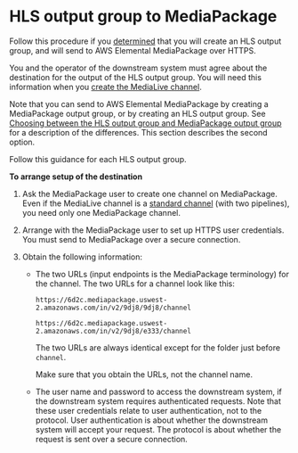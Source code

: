 # HLS output group to MediaPackage<a name="origin-server-hls-emp"></a>

Follow this procedure if you [determined](identify-downstream-system.md) that you will create an HLS output group, and will send to AWS Elemental MediaPackage over HTTPS\.

You and the operator of the downstream system must agree about the destination for the output of the HLS output group\. You will need this information when you [create the MediaLive channel](creating-hls-output-group.md)\.

Note that you can send to AWS Elemental MediaPackage by creating a MediaPackage output group, or by creating an HLS output group\. See [Choosing between the HLS output group and MediaPackage output group](hls-choosing-hls-vs-emp.md) for a description of the differences\. This section describes the second option\. 

Follow this guidance for each HLS output group\.

**To arrange setup of the destination**

1. Ask the MediaPackage user to create one channel on MediaPackage\. Even if the MediaLive channel is a [standard channel](plan-redundancy.md) \(with two pipelines\), you need only one MediaPackage channel\.

1. Arrange with the MediaPackage user to set up HTTPS user credentials\. You must send to MediaPackage over a secure connection\.

1. Obtain the following information:
   + The two URLs \(input endpoints is the MediaPackage terminology\) for the channel\. The two URLs for a channel look like this:

      `https://6d2c.mediapackage.uswest-2.amazonaws.com/in/v2/9dj8/9dj8/channel` 

      `https://6d2c.mediapackage.uswest-2.amazonaws.com/in/v2/9dj8/e333/channel`

     The two URLs are always identical except for the folder just before `channel`\.

     Make sure that you obtain the URLs, not the channel name\.
   + The user name and password to access the downstream system, if the downstream system requires authenticated requests\. Note that these user credentials relate to user authentication, not to the protocol\. User authentication is about whether the downstream system will accept your request\. The protocol is about whether the request is sent over a secure connection\.